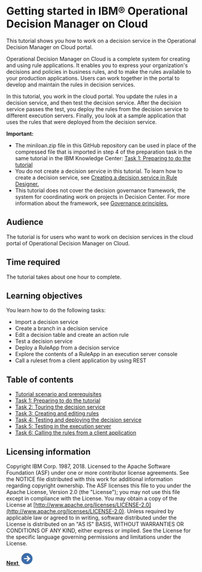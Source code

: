 # Getting started in IBM® Operational Decision Manager on Cloud

This tutorial shows you how to work on a decision service in the Operational Decision Manager on Cloud portal.

Operational Decision Manager on Cloud is a complete system for creating and using rule applications. It enables you to express your organization's decisions and policies in business rules, and to make the rules available to your production applications. Users can work together in the portal to develop and maintain the rules in decision services.

In this tutorial, you work in the cloud portal. You update the rules in a decision service, and then test the decision service. After the decision service passes the test, you deploy the rules from the decision service to different execution servers. Finally, you look at a sample application that uses the rules that were deployed from the decision service.

**Important:** 

-   The miniloan.zip file in this GitHub repository can be used in place of the compressed file that is imported in step 4 of the preparation task in the same tutorial in the IBM Knowledge Center: [Task 1: Preparing to do the tutorial](https://www.ibm.com/support/knowledgecenter/SS7J8H/com.ibm.odm.cloud.tutorials/tut_cloud_getstart_kctopics/tut_cloud_getstart_prep_lsn.html)
-   You do not create a decision service in this tutorial. To learn how to create a decision service, see [Creating a decision service in Rule Designer.](https://www.ibm.com/support/knowledgecenter/SS7J8H/com.ibm.odm.cloud.tutorials/tut_cloud_ds_topics/odm_cloud_dservice_tut.html)
-   This tutorial does not cover the decision governance framework, the system for coordinating work on projects in Decision Center. For more information about the framework, see [Governance principles.](https://www.ibm.com/support/knowledgecenter/SS7J8H/com.ibm.odm.dcenter.bu.bconsole/mng_changes/con_cmg_governance.html)

## Audience

The tutorial is for users who want to work on decision services in the cloud portal of Operational Decision Manager on Cloud.

## Time required

The tutorial takes about one hour to complete.

## Learning objectives

You learn how to do the following tasks:

-   Import a decision service
-   Create a branch in a decision service
-   Edit a decision table and create an action rule
-   Test a decision service
-   Deploy a RuleApp from a decision service
-   Explore the contents of a RuleApp in an execution server console
-   Call a ruleset from a client application by using REST

## Table of contents

-   [Tutorial scenario and prerequisites](tut_cloud_getstart_ghtopics/tut_cloud_getstart_intro.md)
-   [Task 1: Preparing to do the tutorial](tut_cloud_getstart_ghtopics/tut_cloud_getstart_prep_lsn.md)
-   [Task 2: Touring the decision service](tut_cloud_getstart_ghtopics/tut_cloud_getstart_start_lsn.md)
-   [Task 3: Creating and editing rules](tut_cloud_getstart_ghtopics/tut_cloud_getstart_rules_lsn.md)
-   [Task 4: Testing and deploying the decision service](tut_cloud_getstart_ghtopics/tut_cloud_getstart_test_lsn.md)
-   [Task 5: Testing in the execution server](tut_cloud_getstart_ghtopics/tut_cloud_getstart_res_lsn.md)
-   [Task 6: Calling the rules from a client application](tut_cloud_getstart_ghtopics/tut_cloud_getstart_app_lsn.md)

## Licensing information

Copyright IBM Corp. 1987, 2018. Licensed to the Apache Software Foundation \(ASF\) under one or more contributor license agreements. See the NOTICE file distributed with this work for additional information regarding copyright ownership. The ASF licenses this file to you under the Apache License, Version 2.0 \(the "License"\); you may not use this file except in compliance with the License. You may obtain a copy of the License at [http://www.apache.org/licenses/LICENSE-2.0](http://www.apache.org/licenses/LICENSE-2.0). Unless required by applicable law or agreed to in writing, software distributed under the License is distributed on an "AS IS" BASIS, WITHOUT WARRANTIES OR CONDITIONS OF ANY KIND, either express or implied. See the License for the specific language governing permissions and limitations under the License.

[**Next** ![""](tut_cloud_getstart_ghimages/next.jpg)](tut_cloud_getstart_ghtopics/tut_cloud_getstart_intro.md)
